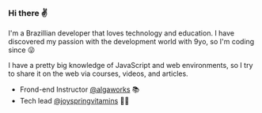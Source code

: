 ### Hi there ✌

I'm a Brazillian developer that loves technology and education. I have discovered my passion with the development world with 9yo, so I'm coding since 😜

I have a pretty big knowledge of JavaScript and web environments, so I try to share it on the web via courses, videos, and articles.

- Frond-end Instructor [@algaworks](https://algaworks.com) 📚
- Tech lead [@joyspringvitamins](https://joyspringvitamins.com) 👨‍💻

